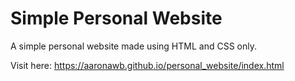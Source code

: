 # Simple Personal Website

A simple personal website made using HTML and CSS only.

Visit here: https://aaronawb.github.io/personal_website/index.html
